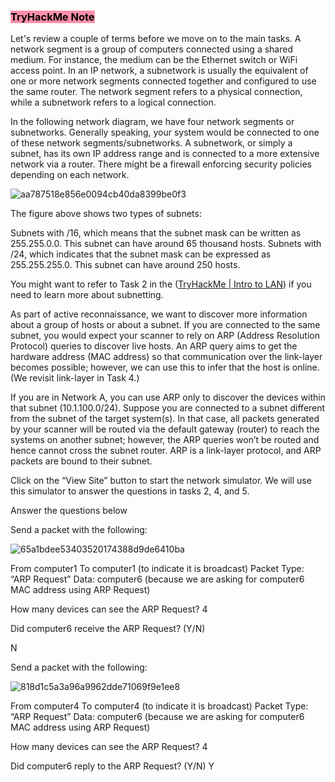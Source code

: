 ### <mark style="background: #FF5582A6;">TryHackMe Note
</mark>

Let's review a couple of terms before we move on to the main tasks. A network segment is a group of computers connected using a shared medium. For instance, the medium can be the Ethernet switch or WiFi access point. In an IP network, a subnetwork is usually the equivalent of one or more network segments connected together and configured to use the same router. The network segment refers to a physical connection, while a subnetwork refers to a logical connection.

In the following network diagram, we have four network segments or subnetworks. Generally speaking, your system would be connected to one of these network segments/subnetworks. A subnetwork, or simply a subnet, has its own IP address range and is connected to a more extensive network via a router. There might be a firewall enforcing security policies depending on each network.

![aa787518e856e0094cb40da8399be0f3](https://github.com/Taukir1515/Nmap/assets/65533124/b3208fdf-bad8-44d5-8713-c30ff7dd5abf)



The figure above shows two types of subnets:

Subnets with /16, which means that the subnet mask can be written as 255.255.0.0. This subnet can have around 65 thousand hosts.
Subnets with /24, which indicates that the subnet mask can be expressed as 255.255.255.0. This subnet can have around 250 hosts.

You might want to refer to Task 2 in the ([TryHackMe | Intro to LAN](https://tryhackme.com/room/introtolan)) if you need to learn more about subnetting.

As part of active reconnaissance, we want to discover more information about a group of hosts or about a subnet. If you are connected to the same subnet, you would expect your scanner to rely on ARP (Address Resolution Protocol) queries to discover live hosts. An ARP query aims to get the hardware address (MAC address) so that communication over the link-layer becomes possible; however, we can use this to infer that the host is online. (We revisit link-layer in Task 4.)

If you are in Network A, you can use ARP only to discover the devices within that subnet (10.1.100.0/24). Suppose you are connected to a subnet different from the subnet of the target system(s). In that case, all packets generated by your scanner will be routed via the default gateway (router) to reach the systems on another subnet; however, the ARP queries won’t be routed and hence cannot cross the subnet router. ARP is a link-layer protocol, and ARP packets are bound to their subnet.

Click on the “View Site” button to start the network simulator. We will use this simulator to answer the questions in tasks 2, 4, and 5.


Answer the questions below

Send a packet with the following:

![65a1bdee53403520174388d9de6410ba](https://github.com/Taukir1515/Nmap/assets/65533124/81847557-0404-481e-9d55-6b8cab4e8dc8)



From computer1
To computer1 (to indicate it is broadcast)
Packet Type: “ARP Request”
Data: computer6 (because we are asking for computer6 MAC address using ARP Request)

How many devices can see the ARP Request?
4


Did computer6 receive the ARP Request? (Y/N)

N

Send a packet with the following:

![818d1c5a3a96a9962dde71069f9e1ee8](https://github.com/Taukir1515/Nmap/assets/65533124/79f6aa64-ea8f-4aa0-b93e-2bb53f760011)



From computer4
To computer4 (to indicate it is broadcast)
Packet Type: “ARP Request”
Data: computer6 (because we are asking for computer6 MAC address using ARP Request)

How many devices can see the ARP Request?
4


Did computer6 reply to the ARP Request? (Y/N)
Y
